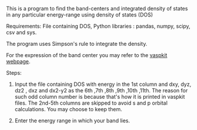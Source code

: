 This is a program to find the band-centers and integrated density of states in any particular energy-range using density of states (DOS)

Requirements: File containing DOS, Python libraries : pandas, numpy, scipy, csv and sys.

The program uses Simpson's rule to integrate the density.

For the expression of the band center you may refer to the [vaspkit webpage](https://vaspkit.com/tutorials.html).

Steps:
1. Input the file containing DOS with energy in the 1st column and dxy, dyz, dz2 , dxz and dx2-y2 as the 6th ,7th ,8th ,9th ,10th ,11th.
   The reason for such odd column number is because that's how it is printed in vaspkit files. The 2nd-5th columns are skipped to avoid s and p orbital calculations.
   You may choose to keep them.

2. Enter the energy range in which your band lies.

